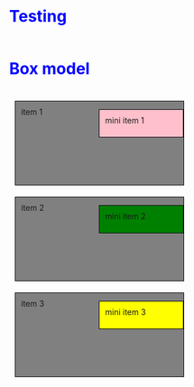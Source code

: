 # Testing 
<html>
<head> 
<meta charset="utf-8">
<title> box model </title>
<style>
*{box-sizing: border-box;
   margin: 10px;
   padding: 10px;}
h1 {color: blue;}
section {width: 300px;
   height: 150px;
   border: 1px solid black;
   background-color: grey;
   font-align: centre;
   float: left;
   position: relative;}  
p {width: 150px;
   height: 50px;
   border: 1px solid black;
   font-align: centre;
   float: left;
   position: absolute;
   top: 0px;
   right: 0px;}        
#p1{background-color: pink;}
#p2{background-color: green;}
#p3{background-color: yellow;}
</style>
</head>
  
<body> 
<h1> Box model </h1>
<div> 
<section>item 1 <p id="p1"> mini item 1 </p>
</section>
<section>item 2 <p id="p2"> mini item 2 </p>
</section>
<section>item 3 <p id="p3"> mini item 3 </p>
</section>
</div>
 
</body>
</html>

